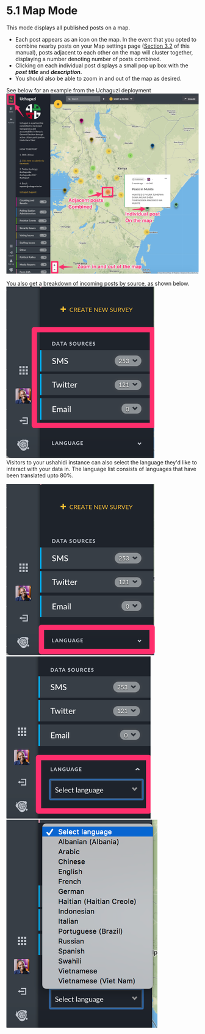 # 5.1 Map Mode

This mode displays all published posts on a map.

* Each post appears as an icon on the map. In the event that you opted to combine nearby posts on your Map settings page \([Section 3.2](../3.-configuring-your-deployment/3.2-general-settings.md) of this manual\), posts adjacent to each other on the map will cluster together, displaying a number denoting number of posts combined.
* Clicking on each individual post displays a small pop up box with the _**post title**_ and _**description.**_
* You should also be able to zoom in and out of the map as desired.

See below for an example from the Uchaguzi deployment![](../.gitbook/assets/map_mode.jpg)

You also get a breakdown of incoming posts by source, as shown below.![](../.gitbook/assets/posts_by_source.png)  
Visitors to your ushahidi instance can also select the language they'd like to interact with your data in. The language list consists of languages that have been translated upto 80%.

![](../.gitbook/assets/language.png)![](../.gitbook/assets/language_2.png)![](../.gitbook/assets/language_3.png)

